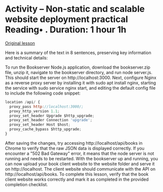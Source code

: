 # Activity – Non-static and scalable website deployment practical Reading• . Duration: 1 hour 1h

[Original lesson](https://www.coursera.org/learn/uol-web-development/supplement/mZ8TF/activity-non-static-and-scalable-website-deployment-practical)

Here is a summary of the text in 8 sentences, preserving key information and technical details:

To run the Bookserver Node.js application, download the bookserver.zip file, unzip it, navigate to the bookserver directory, and run node server.js. This should start the server on http://localhost:3000. Next, configure Nginx as a reverse proxy server by installing it with sudo apt install nginx, starting the service with sudo service nginx start, and editing the default config file to include the following code snippet:

```javascript
location /api/ {
  proxy_pass http://localhost:3000/;
  proxy_http_version 1.1;
  proxy_set_header Upgrade $http_upgrade;
  proxy_set_header Connection 'upgrade';
  proxy_set_header Host $host;
  proxy_cache_bypass $http_upgrade;
}
```

After saving the changes, try accessing http://localhost/api/books in Chrome to verify that the raw JSON data is displayed correctly. If you encounter a "502 Bad Gateway" error, it means that the node server is not running and needs to be restarted. With the bookserver up and running, you can now upload your book client website to the website folder and serve it on http://localhost. The client website should communicate with the API on http://localhost/api/books. To complete this lesson, verify that the book client website works correctly and mark it as completed in the provided completion checklist.

